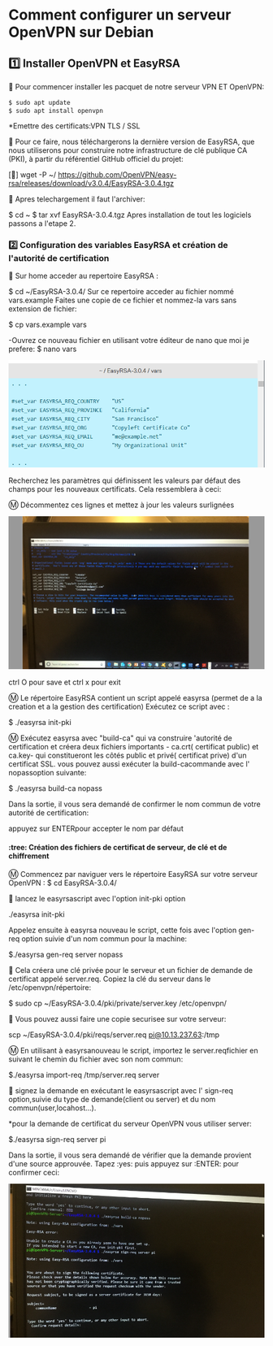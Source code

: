 
# Comment configurer un serveur OpenVPN sur Debian 




## :one:  Installer OpenVPN et EasyRSA

:pushpin: Pour commencer installer les pacquet de notre serveur VPN ET OpenVPN:

```
$ sudo apt update
$ sudo apt install openvpn
```

*Emettre des certificats:VPN TLS / SSL

:pushpin: Pour ce faire, nous téléchargerons la dernière version de EasyRSA, que nous utiliserons pour construire notre infrastructure de clé publique CA (PKI), à partir du référentiel GitHub officiel du projet:




[🎥] wget -P ~/ https://github.com/OpenVPN/easy-rsa/releases/download/v3.0.4/EasyRSA-3.0.4.tgz



:pushpin: Apres telechargement il faut l'archiver:

$ cd ~
$ tar xvf EasyRSA-3.0.4.tgz
Apres installation de tout les logiciels passons a l'etape 2.

### :two: Configuration des variables EasyRSA et création de l'autorité de certification

:pushpin: Sur home acceder au repertoire EasyRSA :

$ cd ~/EasyRSA-3.0.4/
Sur ce repertoire acceder au fichier  nommé vars.example
Faites une copie de ce fichier et nommez-la vars sans extension de fichier:

$ cp vars.example vars

-Ouvrez ce nouveau fichier en utilisant votre éditeur de nano que moi je prefere:
$ nano vars





![image](vars.PNG)






Recherchez les paramètres qui définissent les valeurs par défaut des champs pour les nouveaux certificats. Cela ressemblera à ceci:



:m: Décommentez ces lignes et mettez à jour les valeurs surlignées



![image](Cap1.PNG)



ctrl O pour save et ctrl x pour exit

:m: Le répertoire EasyRSA contient un script appelé easyrsa (permet de a la creation et a la gestion des certification)
Exécutez ce script avec :


$ ./easyrsa init-pki

:m: Exécutez easyrsa avec "build-ca" qui va construire 'autorité de certification et créera deux fichiers importants - ca.crt( certificat public) et ca.key- qui constitueront les côtés public et privé( certificat prive) d'un certificat SSL.
vous pouvez aussi exécuter la build-cacommande avec l' nopassoption suivante:

$ ./easyrsa build-ca nopass


Dans la sortie, il vous sera demandé de confirmer le nom commun de votre autorité de certification:

appuyez sur ENTERpour accepter le nom par défaut

#### :tree: Création des fichiers de certificat de serveur, de clé et de chiffrement

:m: Commencez par naviguer vers le répertoire EasyRSA sur votre serveur OpenVPN :
$ cd EasyRSA-3.0.4/

:pushpin: lancez le easyrsascript avec l'option init-pki option

./easyrsa init-pki

Appelez ensuite à easyrsa nouveau le script, cette fois avec l'option gen-req option suivie d'un nom commun pour la machine:


$./easyrsa gen-req server nopass

:pushpin: Cela créera une clé privée pour le serveur et un fichier de demande de certificat appelé server.req. Copiez la clé du serveur dans le /etc/openvpn/répertoire:


$ sudo cp ~/EasyRSA-3.0.4/pki/private/server.key /etc/openvpn/

:pushpin: Vous pouvez aussi faire une copie securisee sur votre serveur:

scp ~/EasyRSA-3.0.4/pki/reqs/server.req pi@10.13.237.63:/tmp


:m:  En utilisant à easyrsanouveau le script, importez le server.reqfichier en suivant le chemin du fichier avec son nom commun:

$./easyrsa import-req /tmp/server.req server

:pushpin: signez la demande en exécutant le easyrsascript avec l' sign-req option,suivie du type de demande(client ou server) et du nom commun(user,locahost...).

*pour la demande de certificat du serveur OpenVPN vous utiliser server:

$./easyrsa sign-req server pi



Dans la sortie, il vous sera demandé de vérifier que la demande provient d'une source approuvée. Tapez :yes: puis appuyez sur :ENTER: pour confirmer ceci:

![image](Cap2.PNG)




